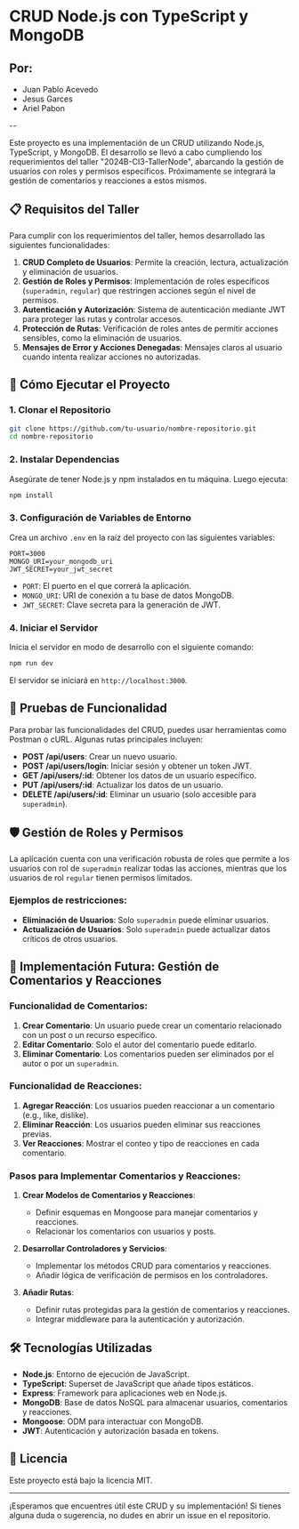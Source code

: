 # CRUD Node.js con TypeScript y MongoDB

## Por:
- Juan Pablo Acevedo
- Jesus Garces
- Ariel Pabon

--

Este proyecto es una implementación de un CRUD utilizando Node.js, TypeScript, y MongoDB. El desarrollo se llevó a cabo cumpliendo los requerimientos del taller "2024B-CI3-TallerNode", abarcando la gestión de usuarios con roles y permisos específicos. Próximamente se integrará la gestión de comentarios y reacciones a estos mismos.

## 📋 Requisitos del Taller

Para cumplir con los requerimientos del taller, hemos desarrollado las siguientes funcionalidades:

1. **CRUD Completo de Usuarios**: Permite la creación, lectura, actualización y eliminación de usuarios.
2. **Gestión de Roles y Permisos**: Implementación de roles específicos (`superadmin`, `regular`) que restringen acciones según el nivel de permisos.
3. **Autenticación y Autorización**: Sistema de autenticación mediante JWT para proteger las rutas y controlar accesos.
4. **Protección de Rutas**: Verificación de roles antes de permitir acciones sensibles, como la eliminación de usuarios.
5. **Mensajes de Error y Acciones Denegadas**: Mensajes claros al usuario cuando intenta realizar acciones no autorizadas.

## 🚀 Cómo Ejecutar el Proyecto

### 1. **Clonar el Repositorio**


```bash
git clone https://github.com/tu-usuario/nombre-repositorio.git
cd nombre-repositorio

````

### 2\. **Instalar Dependencias**

Asegúrate de tener Node.js y npm instalados en tu máquina. Luego ejecuta:

```bash
npm install
```

### 3\. **Configuración de Variables de Entorno**

Crea un archivo `.env` en la raíz del proyecto con las siguientes variables:

```env
PORT=3000
MONGO_URI=your_mongodb_uri
JWT_SECRET=your_jwt_secret
```

*   `PORT`: El puerto en el que correrá la aplicación.
*   `MONGO_URI`: URI de conexión a tu base de datos MongoDB.
*   `JWT_SECRET`: Clave secreta para la generación de JWT.

### 4\. **Iniciar el Servidor**

Inicia el servidor en modo de desarrollo con el siguiente comando:

```bash
npm run dev
```

El servidor se iniciará en `http://localhost:3000`.

🧪 Pruebas de Funcionalidad
---------------------------

Para probar las funcionalidades del CRUD, puedes usar herramientas como Postman o cURL. Algunas rutas principales incluyen:

*   **POST /api/users**: Crear un nuevo usuario.
*   **POST /api/users/login**: Iniciar sesión y obtener un token JWT.
*   **GET /api/users/:id**: Obtener los datos de un usuario específico.
*   **PUT /api/users/:id**: Actualizar los datos de un usuario.
*   **DELETE /api/users/:id**: Eliminar un usuario (solo accesible para `superadmin`).

🛡️ Gestión de Roles y Permisos
-------------------------------

La aplicación cuenta con una verificación robusta de roles que permite a los usuarios con rol de `superadmin` realizar todas las acciones, mientras que los usuarios de rol `regular` tienen permisos limitados.

### Ejemplos de restricciones:

*   **Eliminación de Usuarios**: Solo `superadmin` puede eliminar usuarios.
*   **Actualización de Usuarios**: Solo `superadmin` puede actualizar datos críticos de otros usuarios.

📌 Implementación Futura: Gestión de Comentarios y Reacciones
-------------------------------------------------------------

### Funcionalidad de Comentarios:

1.  **Crear Comentario**: Un usuario puede crear un comentario relacionado con un post o un recurso específico.
2.  **Editar Comentario**: Solo el autor del comentario puede editarlo.
3.  **Eliminar Comentario**: Los comentarios pueden ser eliminados por el autor o por un `superadmin`.

### Funcionalidad de Reacciones:

1.  **Agregar Reacción**: Los usuarios pueden reaccionar a un comentario (e.g., like, dislike).
2.  **Eliminar Reacción**: Los usuarios pueden eliminar sus reacciones previas.
3.  **Ver Reacciones**: Mostrar el conteo y tipo de reacciones en cada comentario.

### Pasos para Implementar Comentarios y Reacciones:

1.  **Crear Modelos de Comentarios y Reacciones**:
    
    *   Definir esquemas en Mongoose para manejar comentarios y reacciones.
    *   Relacionar los comentarios con usuarios y posts.
2.  **Desarrollar Controladores y Servicios**:
    
    *   Implementar los métodos CRUD para comentarios y reacciones.
    *   Añadir lógica de verificación de permisos en los controladores.
3.  **Añadir Rutas**:
    
    *   Definir rutas protegidas para la gestión de comentarios y reacciones.
    *   Integrar middleware para la autenticación y autorización.

🛠️ Tecnologías Utilizadas
--------------------------

*   **Node.js**: Entorno de ejecución de JavaScript.
*   **TypeScript**: Superset de JavaScript que añade tipos estáticos.
*   **Express**: Framework para aplicaciones web en Node.js.
*   **MongoDB**: Base de datos NoSQL para almacenar usuarios, comentarios y reacciones.
*   **Mongoose**: ODM para interactuar con MongoDB.
*   **JWT**: Autenticación y autorización basada en tokens.

📜 Licencia
-----------

Este proyecto está bajo la licencia MIT.

* * *

¡Esperamos que encuentres útil este CRUD y su implementación! Si tienes alguna duda o sugerencia, no dudes en abrir un issue en el repositorio.

```
